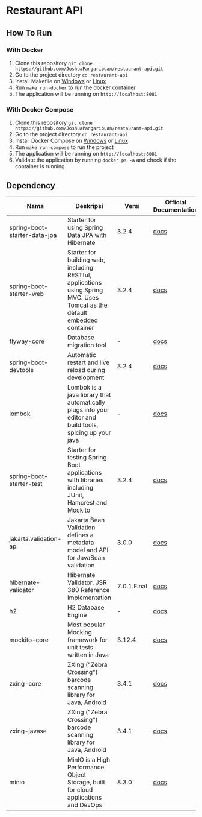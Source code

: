 # Restaurant API

## How To Run

### With Docker
1. Clone this repository `git clone https://github.com/JoshuaPangaribuan/restaurant-api.git`
2. Go to the project directory `cd restaurant-api`
3. Install Makefile on [Windows](https://stackoverflow.com/questions/2532234/how-to-run-a-makefile-in-windows) or [Linux](https://stackoverflow.com/questions/11934997/how-to-install-make-in-windows-7)
4. Run `make run-docker` to run the docker container
5. The application will be running on `http://localhost:8081`

### With Docker Compose
1. Clone this repository `git clone https://github.com/JoshuaPangaribuan/restaurant-api.git`
2. Go to the project directory `cd restaurant-api`
3. Install Docker Compose on [Windows](https://docs.docker.com/compose/install/) or [Linux](https://docs.docker.com/compose/install/)
4. Run `make run-compose` to run the project
5. The application will be running on `http://localhost:8081`
6. Validate the application by running `docker ps -a` and check if the container is running

## Dependency

| Nama                         | Deskripsi                                                                                                                 | Versi       | Official Documentation                                                                           |
|------------------------------|---------------------------------------------------------------------------------------------------------------------------|-------------|--------------------------------------------------------------------------------------------------|
| spring-boot-starter-data-jpa | Starter for using Spring Data JPA with Hibernate                                                                          | 3.2.4       | [docs](https://spring.io/projects/spring-boot)                                                   |
| spring-boot-starter-web      | Starter for building web, including RESTful, applications using Spring MVC. Uses Tomcat as the default embedded container | 3.2.4       | [docs](https://spring.io/projects/spring-boot)                                                   |
| flyway-core                  | Database migration tool                                                                                                   | -           | [docs](https://flywaydb.org/documentation/)                                                      |
| spring-boot-devtools         | Automatic restart and live reload during development                                                                      | 3.2.4       | [docs](https://docs.spring.io/spring-boot/docs/current/reference/html/using.html#using.devtools) |
| lombok                       | Lombok is a java library that automatically plugs into your editor and build tools, spicing up your java                  | -           | [docs](https://projectlombok.org/features/all)                                                   |
| spring-boot-starter-test     | Starter for testing Spring Boot applications with libraries including JUnit, Hamcrest and Mockito                         | 3.2.4       | [docs](https://spring.io/projects/spring-boot)                                                   |
| jakarta.validation-api       | Jakarta Bean Validation defines a metadata model and API for JavaBean validation                                          | 3.0.0       | [docs](https://beanvalidation.org/3.0/)                                                          |
| hibernate-validator          | Hibernate Validator, JSR 380 Reference Implementation                                                                     | 7.0.1.Final | [docs](https://docs.jboss.org/hibernate/stable/validator/reference/en-US/html_single/)           |
| h2                           | H2 Database Engine                                                                                                        | -           | [docs](https://www.h2database.com/html/main.html)                                                |
| mockito-core                 | Most popular Mocking framework for unit tests written in Java                                                             | 3.12.4      | [docs](https://site.mockito.org/)                                                                |
| zxing-core                   | ZXing ("Zebra Crossing") barcode scanning library for Java, Android                                                       | 3.4.1       | [docs](https://zxing.github.io/zxing/)                                                           |
| zxing-javase                 | ZXing ("Zebra Crossing") barcode scanning library for Java, Android                                                       | 3.4.1       | [docs](https://zxing.github.io/zxing/)                                                           |
| minio                        | MinIO is a High Performance Object Storage, built for cloud applications and DevOps                                       | 8.3.0       | [docs](https://docs.min.io/)                                                                     |